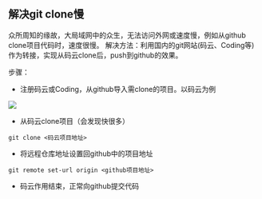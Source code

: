 ## 解决git clone慢

众所周知的缘故，大局域网中的众生，无法访问外网或速度慢，例如从github clone项目代码时，速度很慢。
解决方法：利用国内的git网站(码云、Coding等)作为转接，实现从码云clone后，push到github的效果。

步骤：
* 注册码云或Coding，从github导入需clone的项目。以码云为例

![](https://gitee.com/jerry-zhang/image-database/raw/master/img/kno5jRvgd1s7XwF.png)

* 从码云clone项目（会发现快很多）

`git clone <码云项目地址>`

* 将远程仓库地址设置回github中的项目地址

`git remote set-url origin <github项目地址>`

* 码云作用结束，正常向github提交代码